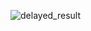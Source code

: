 
![delayed_result](https://github.com/theyoctojester/gha-playground/actions/workflows/delayed_result/badge.svg)